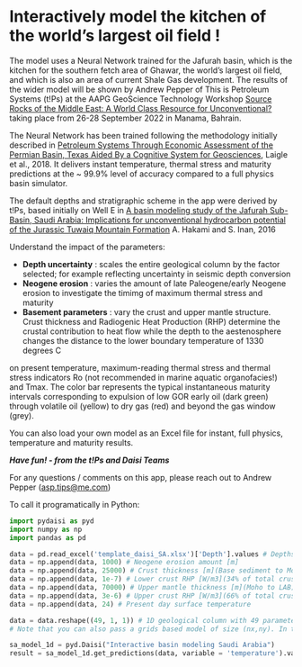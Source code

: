 # Interactively model the kitchen of the world’s largest oil field !

The model uses a Neural Network trained for the Jafurah basin, which is the kitchen for the southern fetch area of Ghawar, the world’s largest oil field, and which is also an area of current Shale Gas development. The results of the wider model will be shown by Andrew Pepper of This is Petroleum Systems (t!Ps) at the AAPG GeoScience Technology Workshop [Source Rocks of the Middle East: A World Class Resource for Unconventional?](https://www.aapg.org/global/middleeast/events/virtual/articleid/55566/source-rocks-of-the-middle-east) taking place from 26-28 September 2022 in Manama, Bahrain.

The Neural Network has been trained following the methodology initially described in
[Petroleum Systems Through Economic Assessment of the Permian Basin, Texas Aided By a Cognitive System for Geosciences](https://www.searchanddiscovery.com/abstracts/html/2018/ice2018/abstracts/3005524.html), Laigle et al., 2018. It delivers instant temperature, thermal stress and maturity predictions at the ~ 99.9% level of accuracy compared to a full physics basin simulator.

The default depths and stratigraphic scheme in the app were derived by t!Ps, based initially on Well E in
[A basin modeling study of the Jafurah Sub-Basin, Saudi Arabia: Implications for unconventional hydrocarbon potential of the Jurassic Tuwaiq Mountain Formation](https://www.sciencedirect.com/science/article/abs/pii/S0166516216303032?via%3Dihub)
A. Hakami and S. Inan, 2016

Understand the impact of the parameters:

* **Depth uncertainty** : scales the entire geological column by the factor selected; for example reflecting uncertainty in seismic depth conversion
* **Neogene erosion** : varies the amount of late Paleogene/early Neogene erosion to investigate the timimg of maximum thermal stress and maturity 
* **Basement parameters** : vary the crust and upper mantle structure. Crust thickness and Radiogenic Heat Production (RHP) determine the crustal contribution to heat flow while the depth to the aestenosphere changes the distance to the lower boundary temperature of 1330 degrees C

on present temperature, maximum-reading thermal stress and thermal stress indicators Ro (not recommended in marine aquatic organofacies!) and Tmax. The color bar represents the typical instantaneous maturity intervals corresponding to expulsion of low GOR early oil (dark green) through volatile oil (yellow) to dry gas (red) and beyond the gas window (grey).

You can also load your own model as an Excel file for instant, full physics, temperature and maturity results.

***Have fun! - from the t!Ps and Daisi Teams***

For any questions / comments on this app, please reach out to Andrew Pepper (asp.tips@me.com)

To call it programatically in Python:

```python
import pydaisi as pyd
import numpy as np
import pandas as pd

data = pd.read_excel('template_daisi_SA.xlsx')['Depth'].values # Depths of the 43 key surfaces
data = np.append(data, 1000) # Neogene erosion amount [m]
data = np.append(data, 25000) # Crust thickness [m](Base sediment to Moho)
data = np.append(data, 1e-7) # Lower crust RHP [W/m3](34% of total crust thickness)
data = np.append(data, 70000) # Upper mantle thickness [m](Moho to LAB)
data = np.append(data, 3e-6) # Upper crust RHP [W/m3](66% of total crust thickness)
data = np.append(data, 24) # Present day surface temperature

data = data.reshape((49, 1, 1)) # 1D geological column with 49 parameters. 
# Note that you can also pass a grids based model of size (nx,ny). In that case, data.shape should be (49, ny, nx)

sa_model_1d = pyd.Daisi("Interactive basin modeling Saudi Arabia")
result = sa_model_1d.get_predictions(data, variable = 'temperature').value
```

